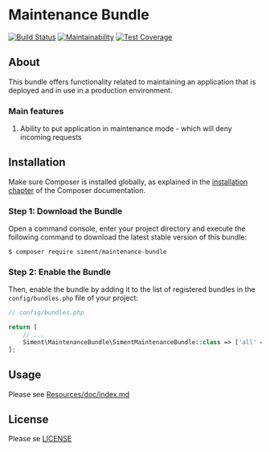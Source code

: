 # Maintenance Bundle #

[![Build Status](https://travis-ci.com/siment/maintenance-bundle.svg?branch=master)](https://travis-ci.com/siment/maintenance-bundle)
[![Maintainability](https://api.codeclimate.com/v1/badges/926279ddea5ea4fc9eab/maintainability)](https://codeclimate.com/github/siment/maintenance-bundle/maintainability)
[![Test Coverage](https://api.codeclimate.com/v1/badges/926279ddea5ea4fc9eab/test_coverage)](https://codeclimate.com/github/siment/maintenance-bundle/test_coverage)

## About ##

This bundle offers functionality related to maintaining an application
that is deployed and in use in a production environment.

### Main features ###

1. Ability to put application in maintenance mode - which will deny
incoming requests

## Installation ##

Make sure Composer is installed globally, as explained in the
[installation chapter](https://getcomposer.org/doc/00-intro.md)
of the Composer documentation.

### Step 1: Download the Bundle

Open a command console, enter your project directory and execute the
following command to download the latest stable version of this bundle:

```console
$ composer require siment/maintenance-bundle
```

### Step 2: Enable the Bundle

Then, enable the bundle by adding it to the list of registered bundles
in the `config/bundles.php` file of your project:

```php
// config/bundles.php

return [
    // ...
    Siment\MaintenanceBundle\SimentMaintenanceBundle::class => ['all' => true],
];
```

## Usage ##

Please see [Resources/doc/index.md](Resources/doc/index.md)

## License ##

Please se [LICENSE](LICENSE)